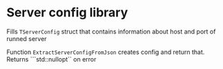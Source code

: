 # Server config library
 Fills ```TServerConfig``` struct that contains information about host and port of runned server

 Function ```ExtractServerConfigFromJson``` creates config and return that. Returns ```std::nullopt`` on error
